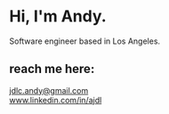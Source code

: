 # Hi, I'm Andy.
Software engineer based in Los Angeles.

## reach me here:
jdlc.andy@gmail.com <br>
www.linkedin.com/in/ajdl
<!---
333xAndy/333xAndy is a ✨ special ✨ repository because its `README.md` (this file) appears on your GitHub profile.
You can click the Preview link to take a look at your changes.
--->
